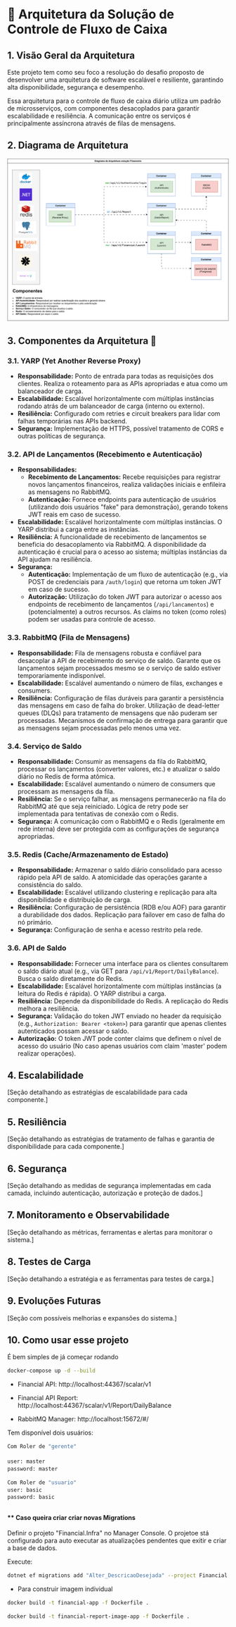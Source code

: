 
# 🛫 Arquitetura da Solução de Controle de Fluxo de Caixa

## 1\. Visão Geral da Arquitetura

Este projeto tem como seu foco a resolução do desafio proposto de desenvolver uma arquitetura de software escalável e resiliente, garantindo alta disponibilidade, segurança e desempenho.

Essa arquitetura para o controle de fluxo de caixa diário utiliza um padrão de microsserviços, com componentes desacoplados para garantir escalabilidade e resiliência. A comunicação entre os serviços é principalmente assíncrona através de filas de mensagens.

## 2\. Diagrama de Arquitetura

<img src="https://github.com/Gabrielvitoria/Financial/blob/master/Documentacao/DIagrama_servico_financeiro-Fluxograma.drawio.svg">


## 3\. Componentes da Arquitetura 🛬

### 3.1. YARP (Yet Another Reverse Proxy)

*   **Responsabilidade:** Ponto de entrada para todas as requisições dos clientes. Realiza o roteamento para as APIs apropriadas e atua como um balanceador de carga.
*   **Escalabilidade:** Escalável horizontalmente com múltiplas instâncias rodando atrás de um balanceador de carga (interno ou externo).
*   **Resiliência:** Configurado com retries e circuit breakers para lidar com falhas temporárias nas APIs backend.
*   **Segurança:** Implementação de HTTPS, possível tratamento de CORS e outras políticas de segurança.

### 3.2. API de Lançamentos (Recebimento e Autenticação)

*   **Responsabilidades:**
    *   **Recebimento de Lançamentos:** Recebe requisições para registrar novos lançamentos financeiros, realiza validações iniciais e enfileira as mensagens no RabbitMQ.
    *   **Autenticação:** Fornece endpoints para autenticação de usuários (utilizando dois usuários "fake" para demonstração), gerando tokens JWT reais em caso de sucesso.
*   **Escalabilidade:** Escalável horizontalmente com múltiplas instâncias. O YARP distribui a carga entre as instâncias.
*   **Resiliência:** A funcionalidade de recebimento de lançamentos se beneficia do desacoplamento via RabbitMQ. A disponibilidade da autenticação é crucial para o acesso ao sistema; múltiplas instâncias da API ajudam na resiliência.
*   **Segurança:**
    *   **Autenticação:** Implementação de um fluxo de autenticação (e.g., via POST de credenciais para `/auth/login`) que retorna um token JWT em caso de sucesso.
    *   **Autorização:** Utilização do token JWT para autorizar o acesso aos endpoints de recebimento de lançamentos (`/api/lancamentos`) e (potencialmente) a outros recursos. As claims no token (como roles) podem ser usadas para controle de acesso.

### 3.3. RabbitMQ (Fila de Mensagens)

*   **Responsabilidade:** Fila de mensagens robusta e confiável para desacoplar a API de recebimento do serviço de saldo. Garante que os lançamentos sejam processados mesmo se o serviço de saldo estiver temporariamente indisponível.
*   **Escalabilidade:** Escalável aumentando o número de filas, exchanges e consumers.
*   **Resiliência:** Configuração de filas duráveis para garantir a persistência das mensagens em caso de falha do broker. Utilização de dead-letter queues (DLQs) para tratamento de mensagens que não puderam ser processadas. Mecanismos de confirmação de entrega para garantir que as mensagens sejam processadas pelo menos uma vez.

### 3.4. Serviço de Saldo

*   **Responsabilidade:** Consumir as mensagens da fila do RabbitMQ, processar os lançamentos (converter valores, etc.) e atualizar o saldo diário no Redis de forma atômica.
*   **Escalabilidade:** Escalável aumentando o número de consumers que processam as mensagens da fila.
*   **Resiliência:** Se o serviço falhar, as mensagens permanecerão na fila do RabbitMQ até que seja reiniciado. Lógica de retry pode ser implementada para tentativas de conexão com o Redis.
*   **Segurança:** A comunicação com o RabbitMQ e o Redis (geralmente em rede interna) deve ser protegida com as configurações de segurança apropriadas.

### 3.5. Redis (Cache/Armazenamento de Estado)

*   **Responsabilidade:** Armazenar o saldo diário consolidado para acesso rápido pela API de saldo. A atomicidade das operações garante a consistência do saldo.
*   **Escalabilidade:** Escalável utilizando clustering e replicação para alta disponibilidade e distribuição de carga.
*   **Resiliência:** Configuração de persistência (RDB e/ou AOF) para garantir a durabilidade dos dados. Replicação para failover em caso de falha do nó primário.
*   **Segurança:** Configuração de senha e acesso restrito pela rede.

### 3.6. API de Saldo

*   **Responsabilidade:** Fornecer uma interface para os clientes consultarem o saldo diário atual (e.g., via GET para `/api/v1/Report/DailyBalance`). Busca o saldo diretamente do Redis.
*   **Escalabilidade:** Escalável horizontalmente com múltiplas instâncias (a leitura do Redis é rápida). O YARP distribui a carga.
*   **Resiliência:** Depende da disponibilidade do Redis. A replicação do Redis melhora a resiliência.
*   **Segurança:** Validação do token JWT enviado no header da requisição (e.g., `Authorization: Bearer <token>`) para garantir que apenas clientes autenticados possam acessar o saldo.
  * **Autorização:** O token JWT pode conter claims que definem o nível de acesso do usuário (No caso apenas usuários com claim 'master' podem realizar operações).

## 4\. Escalabilidade

\[Seção detalhando as estratégias de escalabilidade para cada componente.\]

## 5\. Resiliência

\[Seção detalhando as estratégias de tratamento de falhas e garantia de disponibilidade para cada componente.\]

## 6\. Segurança

\[Seção detalhando as medidas de segurança implementadas em cada camada, incluindo autenticação, autorização e proteção de dados.\]

## 7\. Monitoramento e Observabilidade

\[Seção detalhando as métricas, ferramentas e alertas para monitorar o sistema.\]

## 8\. Testes de Carga

\[Seção detalhando a estratégia e as ferramentas para testes de carga.\]

## 9\. Evoluções Futuras

\[Seção com possíveis melhorias e expansões do sistema.\]

## 10\. Como usar esse projeto
É bem simples de já começar rodando
```bash
docker-compose up -d --build
```

* Financial API: http://localhost:44367/scalar/v1
 
* Financial API Report: http://localhost:44367/scalar/v1/Report/DailyBalance

* RabbitMQ Manager: http://localhost:15672/#/

Tem disponível dois usuários:
```bash
Com Roler de "gerente"

user: master
password: master
```

```bash
Com Roler de "usuario"
user: basic
password: basic
```

##
#### ** Caso queira criar criar novas Migrations

Definir o projeto "Financial.Infra" no Manager Console. O projetoe stá configurado para auto executar as atualizações pendentes que exitir e criar a base de dados.

Execute:
```bash
dotnet ef migrations add "Alter_DescricaoDesejada" --project Financial.Infra
```

*  Para construir imagem individual
```bash
docker build -t financial-app -f Dockerfile .
```
```bash
docker build -t financial-report-image-app -f Dockerfile .
```
